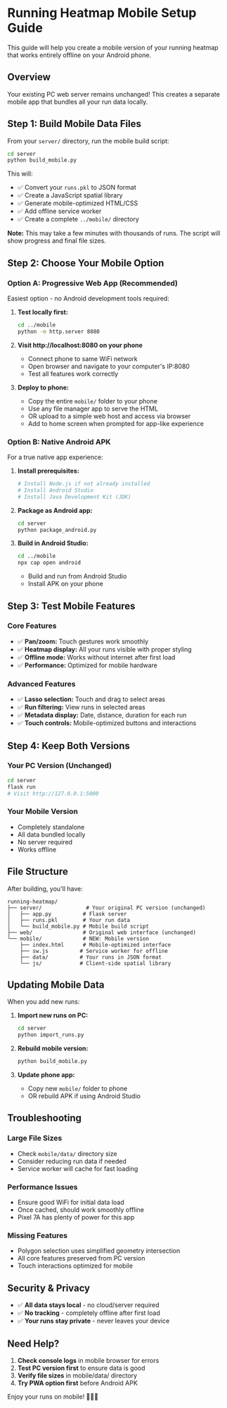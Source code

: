 # Running Heatmap Mobile Setup Guide

This guide will help you create a mobile version of your running heatmap that works entirely offline on your Android phone.

## Overview

Your existing PC web server remains unchanged! This creates a separate mobile app that bundles all your run data locally.

## Step 1: Build Mobile Data Files

From your `server/` directory, run the mobile build script:

```bash
cd server
python build_mobile.py
```

This will:
- ✅ Convert your `runs.pkl` to JSON format
- ✅ Create a JavaScript spatial library  
- ✅ Generate mobile-optimized HTML/CSS
- ✅ Add offline service worker
- ✅ Create a complete `../mobile/` directory

**Note:** This may take a few minutes with thousands of runs. The script will show progress and final file sizes.

## Step 2: Choose Your Mobile Option

### Option A: Progressive Web App (Recommended)

Easiest option - no Android development tools required:

1. **Test locally first:**
   ```bash
   cd ../mobile
   python -m http.server 8080
   ```
   
2. **Visit http://localhost:8080 on your phone**
   - Connect phone to same WiFi network
   - Open browser and navigate to your computer's IP:8080
   - Test all features work correctly

3. **Deploy to phone:**
   - Copy the entire `mobile/` folder to your phone
   - Use any file manager app to serve the HTML
   - OR upload to a simple web host and access via browser
   - Add to home screen when prompted for app-like experience

### Option B: Native Android APK

For a true native app experience:

1. **Install prerequisites:**
   ```bash
   # Install Node.js if not already installed
   # Install Android Studio
   # Install Java Development Kit (JDK)
   ```

2. **Package as Android app:**
   ```bash
   cd server
   python package_android.py
   ```

3. **Build in Android Studio:**
   ```bash
   cd ../mobile
   npx cap open android
   ```
   - Build and run from Android Studio
   - Install APK on your phone

## Step 3: Test Mobile Features

### Core Features
- ✅ **Pan/zoom:** Touch gestures work smoothly
- ✅ **Heatmap display:** All your runs visible with proper styling
- ✅ **Offline mode:** Works without internet after first load
- ✅ **Performance:** Optimized for mobile hardware

### Advanced Features  
- ✅ **Lasso selection:** Touch and drag to select areas
- ✅ **Run filtering:** View runs in selected areas
- ✅ **Metadata display:** Date, distance, duration for each run
- ✅ **Touch controls:** Mobile-optimized buttons and interactions

## Step 4: Keep Both Versions

### Your PC Version (Unchanged)
```bash
cd server
flask run
# Visit http://127.0.0.1:5000
```

### Your Mobile Version  
- Completely standalone
- All data bundled locally
- No server required
- Works offline

## File Structure

After building, you'll have:

```
running-heatmap/
├── server/              # Your original PC version (unchanged)
│   ├── app.py          # Flask server
│   ├── runs.pkl        # Your run data
│   └── build_mobile.py # Mobile build script
├── web/                # Original web interface (unchanged)
└── mobile/             # NEW: Mobile version
    ├── index.html      # Mobile-optimized interface
    ├── sw.js          # Service worker for offline
    ├── data/          # Your runs in JSON format
    └── js/            # Client-side spatial library
```

## Updating Mobile Data

When you add new runs:

1. **Import new runs on PC:**
   ```bash
   cd server
   python import_runs.py
   ```

2. **Rebuild mobile version:**
   ```bash
   python build_mobile.py
   ```

3. **Update phone app:**
   - Copy new `mobile/` folder to phone
   - OR rebuild APK if using Android Studio

## Troubleshooting

### Large File Sizes
- Check `mobile/data/` directory size
- Consider reducing run data if needed
- Service worker will cache for fast loading

### Performance Issues
- Ensure good WiFi for initial data load
- Once cached, should work smoothly offline
- Pixel 7A has plenty of power for this app

### Missing Features
- Polygon selection uses simplified geometry intersection
- All core features preserved from PC version
- Touch interactions optimized for mobile

## Security & Privacy

- ✅ **All data stays local** - no cloud/server required
- ✅ **No tracking** - completely offline after first load  
- ✅ **Your runs stay private** - never leaves your device

## Need Help?

1. **Check console logs** in mobile browser for errors
2. **Test PC version first** to ensure data is good
3. **Verify file sizes** in mobile/data/ directory
4. **Try PWA option first** before Android APK

Enjoy your runs on mobile! 🏃‍♂️📱